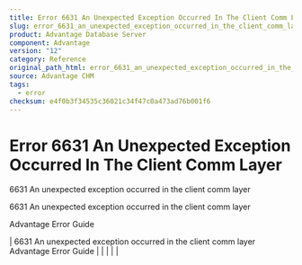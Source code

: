 ```yaml
---
title: Error 6631 An Unexpected Exception Occurred In The Client Comm Layer
slug: error_6631_an_unexpected_exception_occurred_in_the_client_comm_layer
product: Advantage Database Server
component: Advantage
version: "12"
category: Reference
original_path_html: error_6631_an_unexpected_exception_occurred_in_the_client_comm_layer.htm
source: Advantage CHM
tags:
  - error
checksum: e4f0b3f34535c36021c34f47c0a473ad76b001f6
---
```


# Error 6631 An Unexpected Exception Occurred In The Client Comm Layer

6631 An unexpected exception occurred in the client comm layer

6631 An unexpected exception occurred in the client comm layer

Advantage Error Guide

| 6631 An unexpected exception occurred in the client comm layer  Advantage Error Guide |  |  |  |  |

